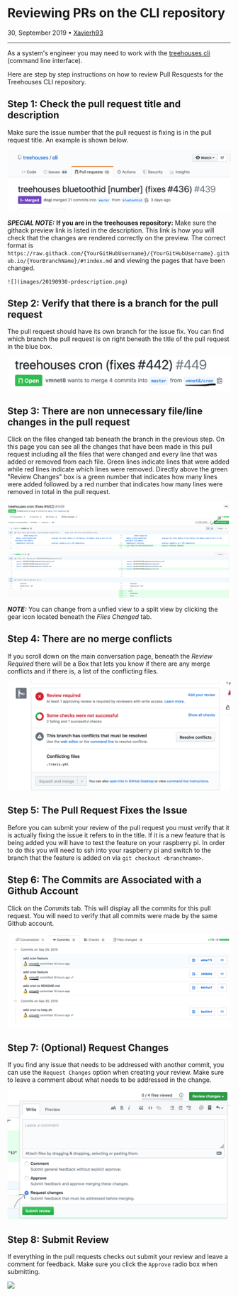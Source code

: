 # Reviewing PRs on the CLI repository

30, September 2019 • [Xavierh93](https://github.com/xavierh93)

---

As a system's engineer you may need to work with the [treehouses cli](https://github.com/treehouses/cli) (command line interface). 

Here are step by step instructions on how to review Pull Resquests for the Treehouses CLI repository.

## Step 1: Check the pull request title and description

Make sure the issue number that the pull request is fixing is in the pull request title. An example is shown below.

![](images/20190930-prtitle.png)

_**SPECIAL NOTE:**_ **If you are in the treehouses repository:**
    Make sure the githack preview link is listed in the description. This link is how you will check that the changes are rendered correctly on the preview. The correct format is `https://raw.githack.com/{YourGitHubUsername}/{YourGitHubUsername}.github.io/{YourBranchName}/#!index.md` and viewing the pages that have been changed.

    ![](images/20190930-prdescription.png)

## Step 2: Verify that there is a branch for the pull request

 The pull request should have its own branch for the issue fix. You can find which branch the pull request is on right beneath the title of the pull request in the blue box.

![](images/20190930-branchpr.png)

## Step 3: There are non unnecessary file/line changes in the pull request

Click on the files changed tab beneath the branch in the previous step. On this page you can see all the changes that have been made in this pull request including all the files that were changed and every line that was added or removed from each file. Green lines indicate lines that were added while red lines indicate which lines were removed. Directly above the green "Review Changes" box is a green number that indicates how many lines were added followed by a red number that indicates how many lines were removed in total in the pull request.

![](images/20190930-fileschanged.png)

_**NOTE:**_ You can change from a unfied view to a split view by clicking the gear icon located beneath the *Files Changed* tab.

## Step 4: There are no merge conflicts

If you scroll down on the main conversation page, beneath the *Review Required* there will be a Box that lets you know if there are any merge conflicts and if there is, a list of the conflicting files.

![](images/20190930-mergeconflicts.png)


## Step 5: The Pull Request Fixes the Issue

Before you can submit your review of the pull request you must verify that it is actually fixing the issue it refers to in the title. If it is a new feature that is being added you will have to test the feature on your raspberry pi. In order to do this you will need to ssh into your raspberry pi and switch to the branch that the feature is added on via `git checkout <branchname>`.

## Step 6: The Commits are Associated with a Github Account

Click on the *Commits* tab. This will  display all the commits for this pull request. You will need to verify that all commits were made by the same Github account.

![](images/20190930-commits.png)

## Step 7: (Optional) Request Changes

If you find any issue that needs to be addressed with another commit, you can use the `Request Changes` option when creating your review. Make sure to leave a comment about what needs to be addressed in the change. 

![](images/20190930-requestchanges.png)

## Step 8: Submit Review

If everything in the pull requests checks out submit your review and leave a comment for feedback. Make sure you click the `Approve` radio box when submitting.

![](20190930-approve.png)